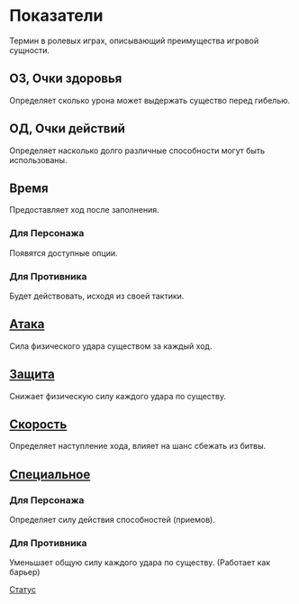 # Показатели

Термин в ролевых играх, описывающий преимущества игровой сущности.

## ОЗ, Очки здоровья

Определяет сколько урона может выдержать существо перед гибелью.

## ОД, Очки действий

Определяет насколько долго различные способности могут быть использованы.

## Время

Предоставляет ход после заполнения.

### Для Персонажа

Появятся доступные опции.

### Для Противника

Будет действовать, исходя из своей тактики.

## [Атака](https://github.com/Alexxx180/Desert-Rage/blob/master/Desert-Rage/Resources/Media/Images/Menu/Stats/Attack.svg)

Сила физического удара существом за каждый ход.

## [Защита](https://github.com/Alexxx180/Desert-Rage/blob/master/Desert-Rage/Resources/Media/Images/Menu/Stats/Defence.svg)

Снижает физическую силу каждого удара по существу.

## [Скорость](https://github.com/Alexxx180/Desert-Rage/blob/master/Desert-Rage/Resources/Media/Images/Menu/Stats/Speed.svg)

Определяет наступление хода, влияет на шанс сбежать из битвы.

## [Специальное](https://github.com/Alexxx180/Desert-Rage/blob/master/Desert-Rage/Resources/Media/Images/Menu/Stats/Special.svg)

### Для Персонажа

Определяет силу действия способностей (приемов).

### Для Противника

Уменьшает общую силу каждого удара по существу. (Работает как барьер)

[Статус](https://github.com/Alexxx180/Desert-Rage/blob/help/Manual/Status/README.ru-RU.md)

